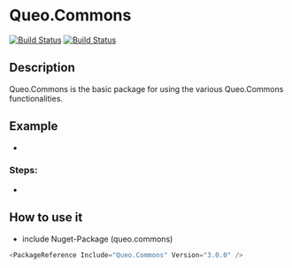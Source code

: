 # Queo.Commons

[![Build Status](https://dev.azure.com/queo-commons/Commons-OpenSource/_apis/build/status/queoGmbH.csharp-commons?branchName=main)](https://dev.azure.com/queo-commons/Commons-OpenSource/_build/latest?definitionId=1&branchName=main) [![Build Status](https://dev.azure.com/queo-commons/Commons-OpenSource/_apis/build/status/queoGmbH.csharp-commons?branchName=develop)](https://dev.azure.com/queo-commons/Commons-OpenSource/_build/latest?definitionId=1&branchName=develop)

## Description
Queo.Commons is the basic package for using the various Queo.Commons functionalities.


## Example
-

### Steps:
-

## How to use it
- include Nuget-Package (queo.commons)

```csharp
<PackageReference Include="Queo.Commons" Version="3.0.0" />
```
